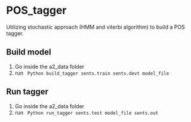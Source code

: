 # POS_tagger
Utilizing stochastic approach (HMM and viterbi algorithm) to build a POS tagger.
## Build model
  1. Go inside the a2_data folder
  2. run <code> Python build_tagger sents.train  sents.devt model_file </code>
## Run tagger
  1. Go inside the a2_data folder
  2. run <code> Python run_tagger sents.test  model_file  sents.out </code>


